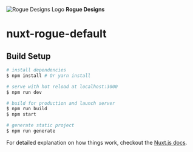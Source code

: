 ![Rogue Designs Logo](https://storage.googleapis.com/stiles-images/RogueLogo-256x158.png)
**Rogue Designs**


# nuxt-rogue-default

## Build Setup

``` bash
# install dependencies
$ npm install # Or yarn install

# serve with hot reload at localhost:3000
$ npm run dev

# build for production and launch server
$ npm run build
$ npm start

# generate static project
$ npm run generate
```

For detailed explanation on how things work, checkout the [Nuxt.js docs](https://github.com/nuxt/nuxt.js).
